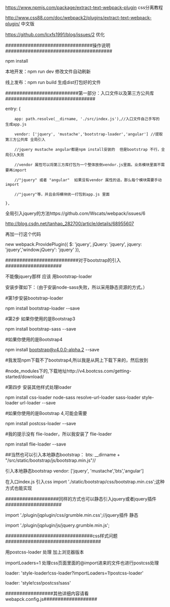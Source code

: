 
https://www.npmjs.com/package/extract-text-webpack-plugin   css分离教程

http://www.css88.com/doc/webpack2/plugins/extract-text-webpack-plugin/  中文版

https://github.com/lcxfs1991/blog/issues/2  优化


###############################操作说明######################################

npm install

本地开发：npm run dev   修改文件自动刷新

线上发布：npm run build  生成dist打包好的文件


##########################第一部分：入口文件以及第三方公共库################################

entry: {

		app: path.resolve(__dirname, './src/index.js'),//入口文件自己手写的  生成app.js

		vendor: ['jquery', 'mustache','bootstrap-loader','angular'] //提取第三方公共库 全局引入

		//jquery mustache angular都是npm install安装的  但是bootstrap 不行，全局引入失败

		//vendor 属性可以将第三方库打包为一个整体放倒vendor.js里面。业务模块里面不需要再import 

		//"jquery" 或者 "angular"  如果没有vendor 属性的话，那么每个模块需要手动 import 

		//"jquery"等，并且会将模块统一打包到app.js 里面

	},


全局引入jquery的方法https://github.com/Wscats/webpack/issues/6  

http://blog.csdn.net/tanhao_282700/article/details/68955607

再加一行这个代码

new webpack.ProvidePlugin({ $: 'jquery', jQuery: 'jquery', jquery: 'jquery','window.jQuery': 'jquery' }),


##########################对于bootstrap的引入####################

 不能像jquery那样  应该 用bootstrap-loader  

安装步骤如下：（由于安装node-sass失败，所以采用静态资源的方式。）

#第1步安装bootstrap-loader

npm install bootstrap-loader --save

#第2步 如果你使用的是Bootstrap3

npm install bootstrap-sass --save

#如果你使用的是Bootstrap4

npm install bootstrap@v4.0.0-alpha.2 --save

#我发现npm下载不了bootstrap4,所以我是从网上下载下来的，然后放到

#node_modules下的,下载地址http://v4.bootcss.com/getting-started/download/

#第四步 安装其他样式处理loader

npm install css-loader node-sass resolve-url-loader sass-loader style-loader url-loader --save

#如果你使用的是Bootstrap 4,可能会需要

npm install postcss-loader --save

#我的提示没有 flie-loader，所以我安装了  flie-loader

npm install  flie-loader --save


##当然也可以引入本地静态bootstrap： bts: __dirname + "/src/static/bootstrap/js/bootstrap.min.js"//

引入本地静态bootstrap   vendor: ['jquery', 'mustache','bts','angular'] 

在入口index.js  引入css import './static/bootstrap/css/bootstrap.min.css';这种方式也能实现

###################同样的方式也可以静态引入jquery或者jquery插件####################

import './plugin/jqplugin/css/grumble.min.css';//jquery插件 静态

import './plugin/jqplugin/js/jquery.grumble.min.js';

###############################css样式问题##################################

用postcss-loader 处理 加上浏览器版本

importLoaders=1 处理css页面里面的@import进来的文件也进行postcss处理

loader: 'style-loader!css-loader?importLoaders=1!postcss-loader'

loader: 'style!css!postcss!sass'

#################其他详细内容请看webapck.config.js###################